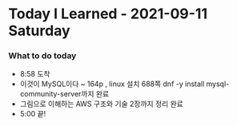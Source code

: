 # Today I Learned - 2021-09-11 Saturday
   
### What to do today
+ 8:58 도착
+ 이것이 MySQL이다 ~ 164p , linux 설치 688쪽 dnf -y install mysql-community-server까지 완료
+ 그림으로 이해하는 AWS 구조와 기술 2장까지 정리 완료
+ 5:00 끝!